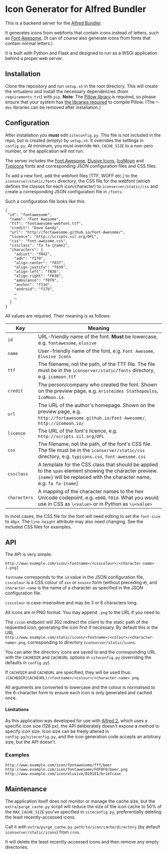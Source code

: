 # Icon Generator for Alfred Bundler #

This is a backend server for the [Alfred Bundler](https://github.com/shawnrice/alfred-bundler).

It generates icons from webfonts that contain icons instead of letters, such as [Font Awesome](http://fortawesome.github.io/Font-Awesome/). (It can of course also generate icons from fonts that contain normal letters.)

It is built with Python and Flask and designed to run as a WSGI application behind a proper web server.

## Installation ##

Clone the repository and run `setup.sh` in the root directory. This will create the virtualenv and install the necessary dependencies (from `requirements.txt`) with `pip`. **Note**: The [Pillow library](http://pillow.readthedocs.org/en/latest/index.html) is required, so please ensure that your system has [the libraries required](http://pillow.readthedocs.org/en/latest/installation.html) to compile Pillow. (The `*-dev` libraries can be removed after installation.)

## Configuration ##

After installation you **must** edit `siteconfig.py`. This file is not included in the repo, but is created (empty) by `setup.sh`. It overrides the settings in `config.py`. At minimum, you must override `MAX_CACHE_SIZE` to a non-zero number, or the application will not run.

The server includes the [Font Awesome](http://fortawesome.github.io/Font-Awesome/), [Elusive Icons](https://github.com/aristath/elusive-iconfont), [IcoMoon](http://icomoon.io/) and [Typicons](http://typicons.com/) fonts and corresponding JSON configuration files and CSS files.

To add a new font, add the webfont files (TTF, WOFF etc.) to the `iconserver/static/fonts` directory, the CSS file for the webfont (which defines the classes for each icon/character) to `iconserver/static/css` and create a corresponding JSON configuration file in `/fonts`.

Such a configuration file looks like this:

```
{
 "id": "fontawesome",
  "name": "Font Awesome",
  "ttf": "fontawesome-webfont.ttf",
  "credit": "Dave Gandy",
  "url": "http://fortawesome.github.io/Font-Awesome/",
  "licence": "http://scripts.sil.org/OFL",
  "css": "font-awesome.css",
  "cssclass": "fa fa-{name}",
  "characters": {
    "adjust": "f042",
    "adn": "f170",
    "align-center": "f037",
    "align-justify": "f039",
    "align-left": "f036",
    "align-right": "f038",
    "ambulance": "f0f9",
    "anchor": "f13d",
    "android": "f17b",
    …
    …
  }
}
```

All values are required. Their meaning is as follows:

|     Key      |                                                                                     Meaning                                                                                     |
|--------------|---------------------------------------------------------------------------------------------------------------------------------------------------------------------------------|
| `id`         | URL-friendly name of the font. **Must** be lowercase, e.g. `fontawesome`, `elusive`                                                                                             |
| `name`       | User-friendly name  of the font, e.g. `Font Awesome`, `Elusive Icons`                                                                                                           |
| `ttf`        | The filename, not the path, of the TTF file. The file must be in the `iconserver/static/fonts` directory, e.g. `icomoon.ttf`                                                    |
| `credit`     | The person/company who created the font. Shown on the preview page, e.g. `Aristeides Stathopoulos`, `IcoMoon.io`.                                                               |
| `url`        | The URL of the author's homepage. Shown on the preview page, e.g. `http://fortawesome.github.io/Font-Awesome/`, `http://icomoon.io/`                                            |
| `licence`    | The URL of the font's licence, e.g. `http://scripts.sil.org/OFL`                                                                                                                |
| `css`        | The filename, not the path, of the font's CSS file. The file must be in the `iconserver/static/css` directory, e.g. `typicons.css`, `font-awesome.css`                          |
| `cssclass`   | A template for the CSS class that should be applied to the `span` element showing the character preview. `{name}` will be replaced with the character name, e.g. `fa fa-{name}` |
| `characters` | A mapping of the character names to the hex Unicode codepoint, e.g. `e600`, `f01d`. What you would use in CSS as `\<value>` or in Python as `\u<value>`                         |

In most cases, the CSS file for the font will need editing to set the `font-size` to `48px`. The `line-height` attribute may also need changing. See the included CSS files for examples.

## API ##

The API is very simple:

```
http://www.example.com/icon/<fontname>/<csscolour>/<character-name>[.png]
```

`fontname` corresponds to the `id` value in the JSON configuration file, `csscolour` is a CSS colour of `xxx` or `xxxxxx` form (without preceding `#`), and `character-name` is the name of a character as specified in the JSON configuration file.

`csscolour` is case-insensitive and may be 3 or 6 characters long.

All icons are in PNG format. You may append `.png` to the URL if you need to.

The `/icon` endpoint will 302 redirect the client to the static path of the requested icon, generating the icon first if necessary. By default this is the URL `http://www.example.com/static/icons/<fontname>/<colour>/<character-name>.png`, corresponding to directory `iconserver/static/icons`.

You can alter the directory icons are saved to and the corresponding URL with the `CACHEDIR` and `CACHEURL` options in `siteconfig.py` (overriding the defaults in `config.py`).

If `CACHEDIR` and `CACHEURL` are specified, they will be used thus: `(CACHEDIR|CACHEURL)/<fontname>/<colour>/<character-name>.png`.

All arguments are converted to lowercase and the colour is normalised to the 6-character form to ensure each icon is only generated and cached once.

#### Limitations ####

As this application was developed for use with [Alfred 2](http://www.alfredapp.com/), which uses a specific icon size (128 px), the API deliberately doesn't expose a method to specify icon size. Icon size can be freely altered in `config.py`/`siteconfig.py`, and the icon generation code accepts an arbitrary size, but the API doesn't.

### Examples ###

```
http://www.example.com/icon/fontawesome/fff/beer
http://www.example.com/icon/fontawesome/F0F0F0/beer.png
http://www.example.com/icon/elusive/010101/briefcase
```

## Maintenance ##

The application itself does not monitor or manage the cache size, but the `extra/purge_cache.py` script will reduce the size of the icon cache to 50% of the `MAX_CACHE_SIZE` you've specified in `siteconfig.py`, preferentially deleting the least recently-accessed icons.

Call it with `extra/purge_cache.py path/to/icon/cache/directory` (by default `iconserver/static/icons`) from `cron`.

It will delete the least recently-accessed icons and then remove any empty directories.
